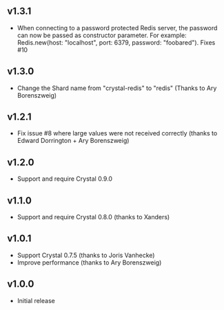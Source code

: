 ## v1.3.1

* When connecting to a password protected Redis server, the password can now be passed as constructor parameter. For example: Redis.new(host: "localhost", port: 6379, password: "foobared"). Fixes #10

## v1.3.0

* Change the Shard name from "crystal-redis" to "redis" (Thanks to Ary Borenszweig)

## v1.2.1

* Fix issue #8 where large values were not received correctly (thanks to Edward Dorrington + Ary Borenszweig)


## v1.2.0

* Support and require Crystal 0.9.0


## v1.1.0

* Support and require Crystal 0.8.0  (thanks to Xanders)


## v1.0.1

* Support Crystal 0.7.5  (thanks to Joris Vanhecke)
* Improve performance (thanks to Ary Borenszweig)


## v1.0.0

* Initial release

